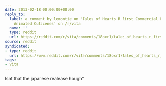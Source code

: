 ```yaml
---
date: 2013-02-18 00:00:00+00:00
reply_to:
  label: a comment by lemontie on 'Tales of Hearts R First Commercial Features New
    Animated Cutscenes' on /r/vita
  name: ''
  type: reddit
  url: https://reddit.com/r/vita/comments/18oxr1/tales_of_hearts_r_first_commercial_features_new/c8grbb9/
source: reddit
syndicated:
- type: reddit
  url: https://www.reddit.com/r/vita/comments/18oxr1/tales_of_hearts_r_first_commercial_features_new/c8gwhcc/
tags:
- vita
---
```


Isnt that the japanese realease hough?